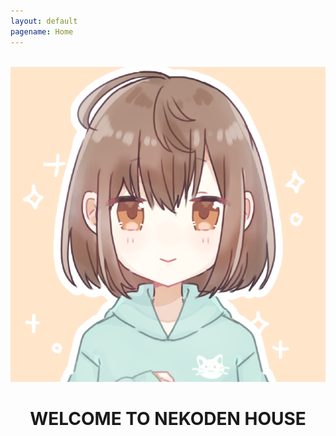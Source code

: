 ```yaml
---
layout: default
pagename: Home
---
```

<!--
  <script langage="Javascript">
    var i,num=6;
    var hist=new MakeArray(10);
    hist[1]=3;
    hist[2]=8;
    hist[3]=14;
    hist[4]=8;
    hist[5]=6;
    hist[6]=2;
    
    for (i=1;i<num;1++) {
         document.write("<IMG SRC='./assets/images/1DB335EC-94D8-41C9-8D3F-F605D3DF0694.png' HSPACE=10
             WIDTH=20"," HEIGHT=",hist[i]*10,">");
    }
  </script>
-->
<div style="display: block; width: 100%; text-align: center;">
  <center>
    <br>
    <div class="circle_icon_main"><img src="./assets/images/icon.PNG" class="circle_icon_main"></div>
    <h1>WELCOME TO NEKODEN HOUSE</h1> 
  </center>
</div>
